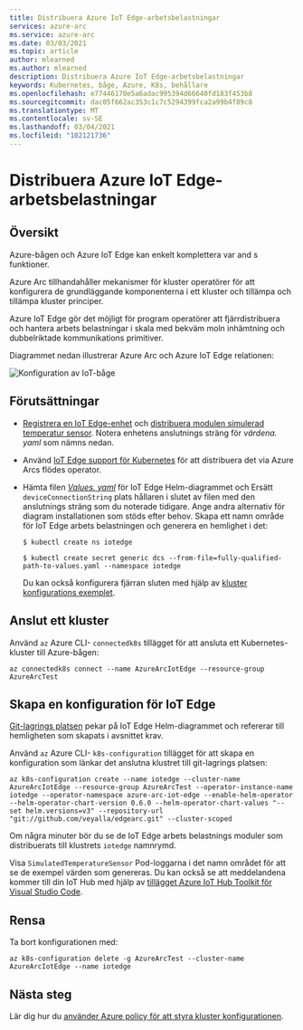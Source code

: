 ```yaml
---
title: Distribuera Azure IoT Edge-arbetsbelastningar
services: azure-arc
ms.service: azure-arc
ms.date: 03/03/2021
ms.topic: article
author: mlearned
ms.author: mlearned
description: Distribuera Azure IoT Edge-arbetsbelastningar
keywords: Kubernetes, båge, Azure, K8s, behållare
ms.openlocfilehash: e77446170e5a6adac995394d66640fd183f453b8
ms.sourcegitcommit: dac05f662ac353c1c7c5294399fca2a99b4f89c8
ms.translationtype: MT
ms.contentlocale: sv-SE
ms.lasthandoff: 03/04/2021
ms.locfileid: "102121736"
---
```

# <a name="deploy-azure-iot-edge-workloads"></a>Distribuera Azure IoT Edge-arbetsbelastningar

## <a name="overview"></a>Översikt

Azure-bågen och Azure IoT Edge kan enkelt komplettera var and s funktioner. 

Azure Arc tillhandahåller mekanismer för kluster operatörer för att konfigurera de grundläggande komponenterna i ett kluster och tillämpa och tillämpa kluster principer. 

Azure IoT Edge gör det möjligt för program operatörer att fjärrdistribuera och hantera arbets belastningar i skala med bekväm moln inhämtning och dubbelriktade kommunikations primitiver. 

Diagrammet nedan illustrerar Azure Arc och Azure IoT Edge relationen:

![Konfiguration av IoT-båge](./media/edge-arc.png)

## <a name="pre-requisites"></a>Förutsättningar

* [Registrera en IoT Edge-enhet](../../iot-edge/quickstart-linux.md#register-an-iot-edge-device) och [distribuera modulen simulerad temperatur sensor](../../iot-edge/quickstart-linux.md#deploy-a-module). Notera enhetens anslutnings sträng för *värdena. yaml* som nämns nedan.

* Använd [IoT Edge support för Kubernetes](https://aka.ms/edgek8sdoc) för att distribuera det via Azure Arcs flödes operator.

* Hämta filen [*Values. yaml*](https://github.com/Azure/iotedge/blob/preview/iiot/kubernetes/charts/edge-kubernetes/values.yaml) för IoT Edge Helm-diagrammet och Ersätt `deviceConnectionString` plats hållaren i slutet av filen med den anslutnings sträng som du noterade tidigare. Ange andra alternativ för diagram installationen som stöds efter behov. Skapa ett namn område för IoT Edge arbets belastningen och generera en hemlighet i det:

  ```
  $ kubectl create ns iotedge

  $ kubectl create secret generic dcs --from-file=fully-qualified-path-to-values.yaml --namespace iotedge
  ```

  Du kan också konfigurera fjärran sluten med hjälp av [kluster konfigurations exemplet](./tutorial-use-gitops-connected-cluster.md).

## <a name="connect-a-cluster"></a>Anslut ett kluster

Använd `az` Azure CLI- `connectedk8s` tillägget för att ansluta ett Kubernetes-kluster till Azure-bågen:

  ```
  az connectedk8s connect --name AzureArcIotEdge --resource-group AzureArcTest
  ```

## <a name="create-a-configuration-for-iot-edge"></a>Skapa en konfiguration för IoT Edge

[Git-lagrings platsen](https://github.com/veyalla/edgearc) pekar på IoT Edge Helm-diagrammet och refererar till hemligheten som skapats i avsnittet krav.

Använd `az` Azure CLI- `k8s-configuration` tillägget för att skapa en konfiguration som länkar det anslutna klustret till git-lagrings platsen:

  ```
  az k8s-configuration create --name iotedge --cluster-name AzureArcIotEdge --resource-group AzureArcTest --operator-instance-name iotedge --operator-namespace azure-arc-iot-edge --enable-helm-operator --helm-operator-chart-version 0.6.0 --helm-operator-chart-values "--set helm.versions=v3" --repository-url "git://github.com/veyalla/edgearc.git" --cluster-scoped
  ```

Om några minuter bör du se de IoT Edge arbets belastnings moduler som distribuerats till klustrets `iotedge` namnrymd. 

Visa `SimulatedTemperatureSensor` Pod-loggarna i det namn området för att se de exempel värden som genereras. Du kan också se att meddelandena kommer till din IoT Hub med hjälp av [tillägget Azure IoT Hub Toolkit för Visual Studio Code](https://marketplace.visualstudio.com/items?itemName=vsciot-vscode.azure-iot-toolkit).

## <a name="cleanup"></a>Rensa

Ta bort konfigurationen med:

```
az k8s-configuration delete -g AzureArcTest --cluster-name AzureArcIotEdge --name iotedge
```

## <a name="next-steps"></a>Nästa steg

Lär dig hur du [använder Azure policy för att styra kluster konfigurationen](./use-azure-policy.md).
